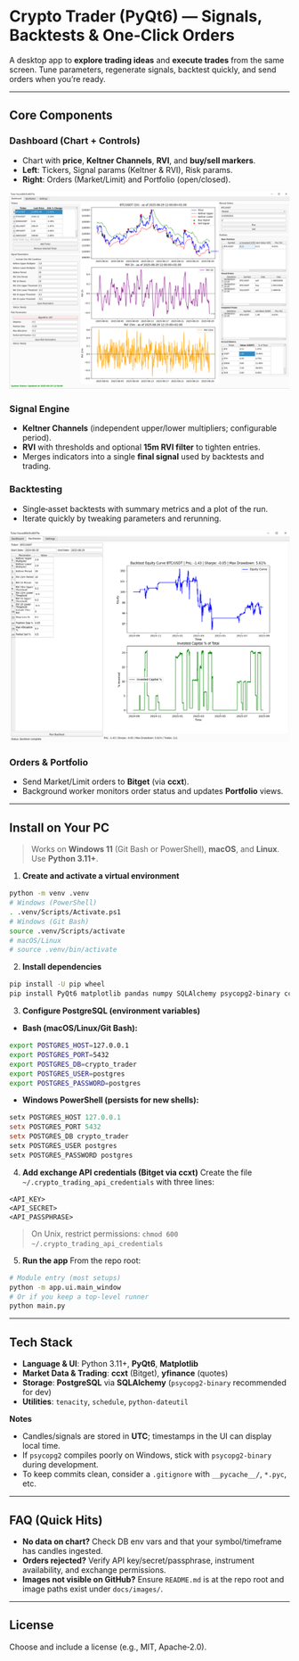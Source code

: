# Crypto Trader (PyQt6) — Signals, Backtests & One‑Click Orders

A desktop app to **explore trading ideas** and **execute trades** from the same screen. Tune parameters, regenerate signals, backtest quickly, and send orders when you’re ready.

---

## Core Components

### Dashboard (Chart + Controls)
- Chart with **price**, **Keltner Channels**, **RVI**, and **buy/sell markers**.
- **Left**: Tickers, Signal params (Keltner & RVI), Risk params.
- **Right**: Orders (Market/Limit) and Portfolio (open/closed).

<p align="center">
  <img src="docs/images/dashboard.PNG" alt="Dashboard with chart, indicators, signal controls, orders and portfolio" loading="lazy">
</p>

### Signal Engine
- **Keltner Channels** (independent upper/lower multipliers; configurable period).
- **RVI** with thresholds and optional **15m RVI filter** to tighten entries.
- Merges indicators into a single **final signal** used by backtests and trading.

### Backtesting
- Single‑asset backtests with summary metrics and a plot of the run.
- Iterate quickly by tweaking parameters and rerunning.

<p align="center">
  <img src="docs/images/backtester.PNG" alt="Backtester: parameters, run results and plot" loading="lazy">
</p>

### Orders & Portfolio
- Send Market/Limit orders to **Bitget** (via **ccxt**).
- Background worker monitors order status and updates **Portfolio** views.

---

## Install on Your PC

> Works on **Windows 11** (Git Bash or PowerShell), **macOS**, and **Linux**. Use **Python 3.11+**.

1) **Create and activate a virtual environment**
```bash
python -m venv .venv
# Windows (PowerShell)
. .venv/Scripts/Activate.ps1
# Windows (Git Bash)
source .venv/Scripts/activate
# macOS/Linux
# source .venv/bin/activate
```

2) **Install dependencies**
```bash
pip install -U pip wheel
pip install PyQt6 matplotlib pandas numpy SQLAlchemy psycopg2-binary ccxt yfinance tenacity schedule python-dateutil
```

3) **Configure PostgreSQL (environment variables)**
- **Bash (macOS/Linux/Git Bash):**
```bash
export POSTGRES_HOST=127.0.0.1
export POSTGRES_PORT=5432
export POSTGRES_DB=crypto_trader
export POSTGRES_USER=postgres
export POSTGRES_PASSWORD=postgres
```
- **Windows PowerShell (persists for new shells):**
```powershell
setx POSTGRES_HOST 127.0.0.1
setx POSTGRES_PORT 5432
setx POSTGRES_DB crypto_trader
setx POSTGRES_USER postgres
setx POSTGRES_PASSWORD postgres
```

4) **Add exchange API credentials (Bitget via ccxt)**
Create the file `~/.crypto_trading_api_credentials` with three lines:
```
<API_KEY>
<API_SECRET>
<API_PASSPHRASE>
```
> On Unix, restrict permissions: `chmod 600 ~/.crypto_trading_api_credentials`

5) **Run the app**
From the repo root:
```bash
# Module entry (most setups)
python -m app.ui.main_window
# Or if you keep a top-level runner
python main.py
```

---

## Tech Stack

- **Language & UI**: Python 3.11+, **PyQt6**, **Matplotlib**
- **Market Data & Trading**: **ccxt** (Bitget), **yfinance** (quotes)
- **Storage**: **PostgreSQL** via **SQLAlchemy** (`psycopg2-binary` recommended for dev)
- **Utilities**: `tenacity`, `schedule`, `python-dateutil`

**Notes**
- Candles/signals are stored in **UTC**; timestamps in the UI can display local time.
- If `psycopg2` compiles poorly on Windows, stick with `psycopg2-binary` during development.
- To keep commits clean, consider a `.gitignore` with `__pycache__/`, `*.pyc`, etc.

---

## FAQ (Quick Hits)
- **No data on chart?** Check DB env vars and that your symbol/timeframe has candles ingested.
- **Orders rejected?** Verify API key/secret/passphrase, instrument availability, and exchange permissions.
- **Images not visible on GitHub?** Ensure `README.md` is at the repo root and image paths exist under `docs/images/`.

---

## License
Choose and include a license (e.g., MIT, Apache‑2.0).
